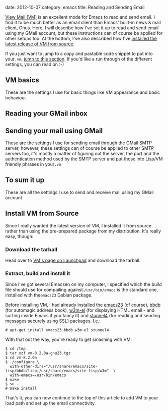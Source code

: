 date:    2012-10-07
category: emacs
title: Reading and Sending Email

<a href="http://www.nongnu.org/viewmail/">View Mail (VM)</a> is an
excellent mode for Emacs to read and send email. I find it to be much
better as an email client than Emacs' built-in news &amp; mail client,
Gnus. Here, I will describe how I've set it up to read and send email
using my GMail account, but these instructions can of course be
applied for other setups too. At the bottom, I've also described how
I've <a href="#install">installed the latest release of VM from
source</a>.

If you just want to jump to a copy and pastable code snippet to put
into your```.vm```, <a href="#complete-dot-vm">jump to this
section</a>. If you'd like a run through of the different settings,
you can read on :-)

## VM basics

These are the settings I use for basic things like VM appearance and
basic behaviour.

## Reading your GMail inbox
## Sending your mail using GMail

These are the settings I use for sending email through the GMail SMTP
server, however, these settings can of course be applied to other SMTP
servers too, it's mostly a matter of figuring out the server, the port
and the authentication method used by the SMTP server and put those
into Lisp/VM friendly phrases in your```.vm```

<h2><a name="complete-dot-vm">To sum it up</a></h2>

These are all the settings I use to send and receive mail using my
GMail account.

## Install VM from Source

Since I really wanted the latest version of VM, I installed it from
source rather than using the pre-prepared package from my
distribution. It's really easy, though:

### Download the tarball

Head over to <a href="https://launchpad.net/vm">VM's page on
Launchpad</a> and download the tarball.

### Extract, build and install it

Since I've got several Emacsen on my computer, I specified which the
build file should use for compailing against.```/usr/bin/emacs``` is
the standard one, installed with the```emacs23``` Debian package.


Before installing VM, I had already installed the <a
href="http://packages.debian.org/squeeze/emacs23">emacs23</a> (of
course), <a href="http://packages.debian.org/squeeze/bbdb">bbdb</a>
(for automagic address book), <a
href="http://packages.debian.org/squeeze/w3m-el">w3m-el</a> (for
displaying HTML email - and surfing inside Emacs if you fancy it) and
<a href="http://packages.debian.org/squeeze/stunnel4">stunnel4</a>
(for reading and sending messages securely using SSL) packages. I.e.:

    # apt-get install emacs23 bbdb w3m-el stunnel4


With that out the way, you're ready to get smashing with VM:

```
$ cd /tmp
$ tar xzf vm-8.2.0a-gnu23.tgz
$ cd vm-8.2.0a
$ ./configure \
  with-other-dirs="/usr/share/emacs/site-lisp/bbdb/lisp;/usr/share/emacs/site-lisp/w3m"  \
  with-emacs=/usr/bin/emacs
$ make
$ su -
# make install
```

That's it, you can now continue to the top of this article to
add VM to your load path and set up the email connectivity.

